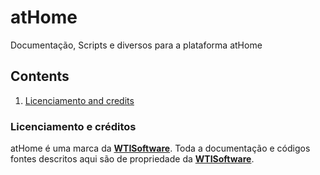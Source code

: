# atHome
Documentação, Scripts e diversos para a plataforma atHome

## Contents
1. [Licenciamento and credits](#licenciamento-e-créditos)

### Licenciamento e créditos ###

atHome é uma marca da [**WTISoftware**](http://www.wtisoftware.com.br). 
Toda a documentação e códigos fontes descritos aqui são de propriedade da [**WTISoftware**](http://www.wtisoftware.com.br).

